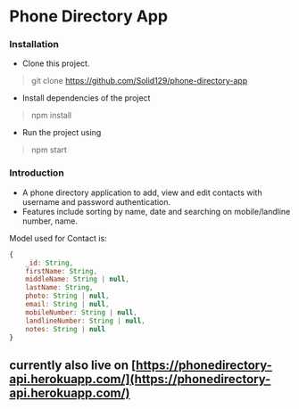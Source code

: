 # Phone Directory App

### Installation

* Clone this project.

> git clone https://github.com/Solid129/phone-directory-app

* Install dependencies of the project

> npm install

* Run the project using

> npm start

### Introduction

* A phone directory application to add, view and edit contacts with username and password authentication.
* Features include sorting by name, date and searching on mobile/landline number, name.

Model used for Contact is:

```javascript
{
    _id: String,
    firstName: String,
    middleName: String | null,
    lastName: String,
    photo: String | null,
    email: String | null,
    mobileNumber: String | null,
    landlineNumber: String | null,
    notes: String | null
}
```

## currently also live on [https://phonedirectory-api.herokuapp.com/](https://phonedirectory-api.herokuapp.com/)
